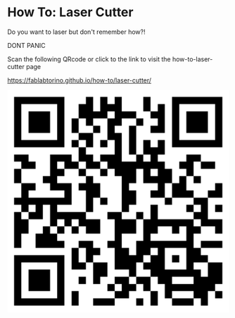 # How To: Laser Cutter

Do you want to laser but don't remember how?! 

DONT PANIC 

Scan the following QRcode or click to the link to visit the how-to-laser-cutter page

https://fablabtorino.github.io/how-to/laser-cutter/

![QRcode](./how-to-laser-cutter.png)
